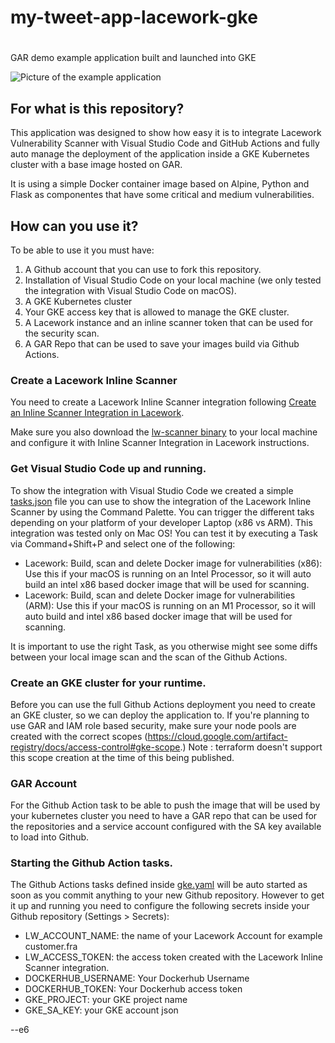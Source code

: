 #
# my-tweet-app-lacework-gke
#
GAR demo example application built and launched into GKE

![Picture of the example application](https://github.com/automatecloud/my-tweet-app-lacework/blob/master/Pictures/picturenew.png?raw=true)

## For what is this repository?

This application was designed to show how easy it is to integrate Lacework Vulnerability Scanner with Visual Studio Code and GitHub Actions and fully auto manage the deployment of the application inside a GKE Kubernetes cluster with a base image hosted on GAR.

It is using a simple Docker container image based on Alpine, Python and Flask as componentes that have some critical and medium vulnerabilities.

## How can you use it?

To be able to use it you must have:

1. A Github account that you can use to fork this repository.
2. Installation of Visual Studio Code on your local machine (we only tested the integration with Visual Studio Code on macOS).
3. A GKE Kubernetes cluster
4. Your GKE access key that is allowed to manage the GKE cluster.
5. A Lacework instance and an inline scanner token that can be used for the security scan.
6. A GAR Repo that can be used to save your images build via Github Actions.

### Create a Lacework Inline Scanner 

You need to create a Lacework Inline Scanner integration following [Create an Inline Scanner Integration in Lacework](https://support.lacework.com/hc/en-us/articles/1500001777821-Integrate-Inline-Scanner).

Make sure you also download the [lw-scanner binary](https://github.com/lacework/lacework-vulnerability-scanner/releases) to your local machine and configure it with Inline Scanner Integration in Lacework instructions.

### Get Visual Studio Code up and running.

To show the integration with Visual Studio Code we created a simple [tasks.json](.vscode/tasks.json) file you can use to show the integration of the Lacework Inline Scanner by using the Command Palette. You can trigger the different taks depending on your platform of your developer Laptop (x86 vs ARM). This integration was tested only on Mac OS! You can test it by executing a Task via Command+Shift+P and select one of the following:

* Lacework: Build, scan and delete Docker image for vulnerabilities (x86): Use this if your macOS is running on an Intel Processor, so it will auto build an intel x86 based docker image that will be used for scanning.
* Lacework: Build, scan and delete Docker image for vulnerabilities (ARM): Use this if your macOS is running on an M1 Processor, so it will auto build and intel x86 based docker image that will be used for scanning.

It is important to use the right Task, as you otherwise might see some diffs between your local image scan and the scan of the Github Actions.

### Create an GKE cluster for your runtime.

Before you can use the full Github Actions deployment you need to create an GKE cluster, so we can deploy the application to. If you're planning to use GAR and IAM role based security, make sure your node pools are created with the correct scopes (https://cloud.google.com/artifact-registry/docs/access-control#gke-scope.) Note : terraform doesn't support this scope creation at the time of this being published.

### GAR Account

For the Github Action task to be able to push the image that will be used by your kubernetes cluster you need to have a GAR repo that can be used for the repositories and a service account configured with the SA key available to load into Github.

### Starting the Github Action tasks.

The Github Actions tasks defined inside [gke.yaml](.github/workflows) will be auto started as soon as you commit anything to your new Github repository. However to get it up and running you need to configure the following secrets inside your Github repository (Settings > Secrets):

* LW_ACCOUNT_NAME: the name of your Lacework Account for example customer.fra
* LW_ACCESS_TOKEN: the access token created with the Lacework Inline Scanner integration.
* DOCKERHUB_USERNAME: Your Dockerhub Username
* DOCKERHUB_TOKEN: Your Dockerhub access token
* GKE_PROJECT: your GKE project name
* GKE_SA_KEY: your GKE account json


--e6
